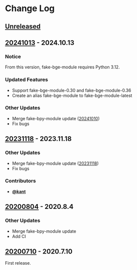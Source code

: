 <!-- markdownlint-disable MD024 -->

# Change Log

## [Unreleased](https://github.com/nutti/fake-bge-module/compare/20241013...main)

<!-- markdownlint-disable-next-line MD013 -->
## [20241013](https://github.com/nutti/fake-bge-module/compare/20231118...20241013) - 2024.10.13

### Notice

From this version, fake-bge-module requires Python 3.12.

### Updated Features

* Support fake-bge-module-0.30 and fake-bge-module-0.36
* Create an alias fake-bge-module to fake-bge-module-latest

### Other Updates

* Merge fake-bpy-module update ([20241010](https://github.com/nutti/fake-bpy-module/releases/tag/20241010))
* Fix bugs

<!-- markdownlint-disable-next-line MD013 -->
## [20231118](https://github.com/nutti/fake-bge-module/compare/20200804...20231118) - 2023.11.18

### Other Updates

* Merge fake-bpy-module update ([20231118](https://github.com/nutti/fake-bpy-module/releases/tag/20231118))
* Fix bugs

### Contributors

* [**@kant**](https://github.com/kant)

<!-- markdownlint-disable-next-line MD013 -->
## [20200804](https://github.com/nutti/fake-bge-module/compare/20200710...20200804) - 2020.8.4

### Other Updates

* Merge fake-bpy-module update
* Add CI

<!-- markdownlint-disable-next-line MD013 -->
## [20200710](https://github.com/nutti/fake-bge-module/compare/04cb21ba7419904bd7cf5ac17dd14c91b02b6c30...20200710) - 2020.7.10

First release.
